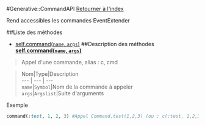 #Generative::CommandAPI
[Retourner à l'index](README.md)

Rend accessibles les commandes EventExtender

##Liste des méthodes
*    [self.command(`name`, `args`)](#self.command)
##Description des méthodes
[**self.command(`name`, `args`)**](#self.command)

> Appel d'une commande, alias : c, cmd

  
> Nom|Type|Description  
--- | --- | ---  
`name`|`Symbol`|Nom de la commande à appeler  
`args`|`Argslist`|Suite d'arguments  




Exemple  
```ruby  
command(:test, 1, 2, 3) #Appel Command.test(1,2,3) (ou : c(:test, 1,2,3) ou cmd(:test, 1,2,3)  
```




